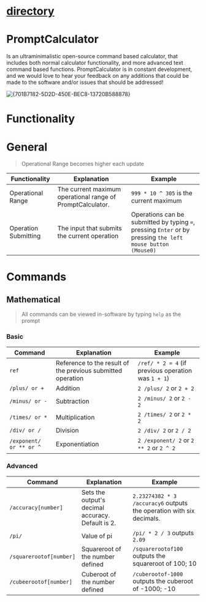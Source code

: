 # [directory](https://nobodyteam.com)

# PromptCalculator
Is an ultraminimalistic open-source command based calculator, that includes both normal calculator functionality, and more advanced text command based functions.
PromptCalculator is in constant development, and we would love to hear your feedback on any additions that could be made to the software and/or issues that should be addressed!

![{701B7182-5D2D-450E-BEC8-13720B588878}](https://github.com/user-attachments/assets/39baf561-0ec5-4abc-9259-973f9c328635)

# Functionality

# General

> Operational Range becomes higher each update

| Functionality | Explanation | Example |
| --- | --- | --- |
| Operational Range | The current maximum operational range of PromptCalculator. | `999 * 10 ^ 305` is the current maximum |
| Operation Submitting | The input that submits the current operation | Operations can be submitted by typing `=`, pressing `Enter` or by pressing `the left mouse button (Mouse0)` |

# Commands

## Mathematical

> All commands can be viewed in-software by typing `help` as the prompt

### Basic

| Command | Explanation | Example |
| --- | --- | --- |
| `ref` | Reference to the result of the previous submitted operation | `/ref/ * 2 = 4` (if previous operation was `1 + 1`) |
| `/plus/ or +` | Addition | `2 /plus/ 2` or `2 + 2` |
| `/minus/ or -` | Subtraction | `2 /minus/ 2` or `2 - 2` |
| `/times/ or *` | Multiplication | `2 /times/ 2` or `2 * 2` |
| `/div/ or /` | Division | `2 /div/ 2` or `2 / 2` |
| `/exponent/ or ** or ^` | Exponentiation | `2 /exponent/ 2` or `2 ** 2` or `2 ^ 2` |

### Advanced

| Command | Explanation | Example |
| --- | --- | --- |
| `/accuracy[number]` | Sets the output's decimal accuracy. Default is 2. | `2.23274382 * 3 /accuracy6` outputs the operation with six decimals. |
| `/pi/` | Value of pi | `/pi/ * 2 / 3` outputs `2.09` |
| `/squarerootof[number]` | Squareroot of the number defined | `/squarerootof100` outputs the squareroot of 100; 10 |
| `/cubeerootof[number]` | Cuberoot of the number defined | `/cuberootof-1000` outputs the cuberoot of -1000; -10 |
